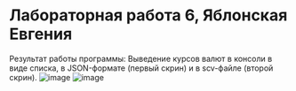 # Лабораторная работа 6, Яблонская Евгения

Результат работы программы:
Выведение курсов валют в консоли в виде списка, в JSON-формате (первый скрин) и в scv-файле (второй скрин).
![image](https://github.com/user-attachments/assets/ecdea5e5-70f5-4398-a9e5-0e08358706fd)
![image](https://github.com/user-attachments/assets/2ac18641-e6cd-4e89-9359-b9c36de19311)
